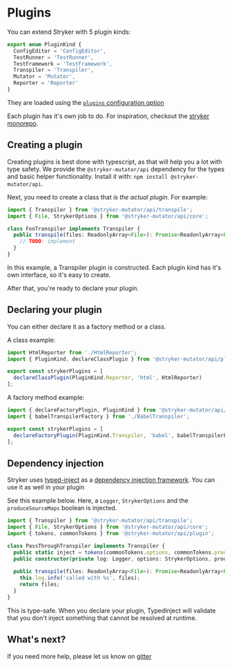 # Plugins

You can extend Stryker with 5 plugin kinds:

```ts
export enum PluginKind {
  ConfigEditor = 'ConfigEditor',
  TestRunner = 'TestRunner',
  TestFramework = 'TestFramework',
  Transpiler = 'Transpiler',
  Mutator = 'Mutator',
  Reporter = 'Reporter'
}
```

They are loaded using the [`plugins` configuration option](https://github.com/stryker-mutator/stryker/tree/master/packages/core#plugins-string)

Each plugin has it's own job to do. For inspiration, checkout the [stryker monorepo](https://github.com/stryker-mutator/stryker/tree/master/packages).

## Creating a plugin

Creating plugins is best done with typescript, as that will help you a lot with type safety. 
We provide the `@stryker-mutator/api` dependency for the types and basic helper functionality. Install it with: `npm install @stryker-mutator/api`. 

Next, you need to create a class that _is the actual plugin_. For example:

```ts
import { Transpiler } from '@stryker-mutator/api/transpile';
import { File, StrykerOptions } from '@stryker-mutator/api/core';

class FooTranspiler implements Transpiler {
  public transpile(files: ReadonlyArray<File>): Promise<ReadonlyArray<File>> {
    // TODO: implement
  }
}
```

In this example, a Transpiler plugin is constructed. Each plugin kind has it's own interface, so it's easy to create.

After that, you're ready to declare your plugin.

## Declaring your plugin

You can either declare it as a factory method or a class.

A class example:

```ts
import HtmlReporter from './HtmlReporter';
import { PluginKind, declareClassPlugin } from '@stryker-mutator/api/plugin';

export const strykerPlugins = [
  declareClassPlugin(PluginKind.Reporter, 'html', HtmlReporter)
];
```

A factory method example:

```ts
import { declareFactoryPlugin, PluginKind } from '@stryker-mutator/api/plugin';
import { babelTranspilerFactory } from './BabelTranspiler';

export const strykerPlugins = [
  declareFactoryPlugin(PluginKind.Transpiler, 'babel', babelTranspilerFactory)
];
```

## Dependency injection

Stryker uses [typed-inject](https://github.com/nicojs/typed-inject#readme) as a [dependency injection framework](https://medium.com/@jansennico/advanced-typescript-type-safe-dependency-injection-873426e2cc96). 
You can use it as well in your plugin

See this example below. Here, a `Logger`, `StrykerOptions` and the `produceSourceMaps` boolean is injected.

```ts
import { Transpiler } from '@stryker-mutator/api/transpile';
import { File, StrykerOptions } from '@stryker-mutator/api/core';
import { tokens, commonTokens } from '@stryker-mutator/api/plugin';

class PassThroughTranspiler implements Transpiler {
  public static inject = tokens(commonTokens.options, commonTokens.produceSourceMaps);
  public constructor(private log: Logger, options: StrykerOptions, produceSourceMaps: boolean) {
  
  public transpile(files: ReadonlyArray<File>): Promise<ReadonlyArray<File>> {
    this.log.info('called with %s', files);
    return files;
  }
}
```

This is type-safe. When you declare your plugin, TypedInject will validate that you don't inject something that cannot be resolved at runtime.

## What's next?

If you need more help, please let us know on [gitter](https://gitter.im/stryker-mutator/stryker)
